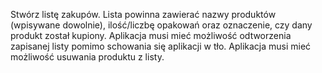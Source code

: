 Stwórz listę zakupów. Lista powinna zawierać nazwy produktów (wpisywane dowolnie), ilość/liczbę opakowań oraz oznaczenie, czy dany produkt został kupiony. Aplikacja musi mieć możliwość odtworzenia zapisanej listy pomimo schowania się aplikacji w tło. Aplikacja musi mieć możliwość usuwania produktu z listy.
